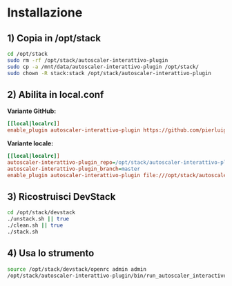 # Installazione

## 1) Copia in /opt/stack

```bash
cd /opt/stack
sudo rm -rf /opt/stack/autoscaler-interattivo-plugin
sudo cp -a /mnt/data/autoscaler-interattivo-plugin /opt/stack/
sudo chown -R stack:stack /opt/stack/autoscaler-interattivo-plugin
```

## 2) Abilita in local.conf

**Variante GitHub:**
```ini
[[local|localrc]]
enable_plugin autoscaler-interattivo-plugin https://github.com/pierluigi-vitiello/autoscaler-interattivo-plugin.git
```

**Variante locale:**
```ini
[[local|localrc]]
autoscaler-interattivo-plugin_repo=/opt/stack/autoscaler-interattivo-plugin
autoscaler-interattivo-plugin_branch=master
enable_plugin autoscaler-interattivo-plugin file:///opt/stack/autoscaler-interattivo-plugin
```

## 3) Ricostruisci DevStack
```bash
cd /opt/stack/devstack
./unstack.sh || true
./clean.sh || true
./stack.sh
```

## 4) Usa lo strumento
```bash
source /opt/stack/devstack/openrc admin admin
/opt/stack/autoscaler-interattivo-plugin/bin/run_autoscaler_interactive.sh
```
